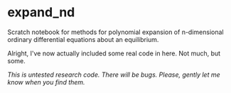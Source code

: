 # expand_nd
Scratch notebook for methods for polynomial expansion of n-dimensional ordinary differential equations about an equilibrium.

Alright, I've now actually included some real code in here. Not much, but some.

*This is untested research code. There will be bugs. Please, gently let me know when you find them.*